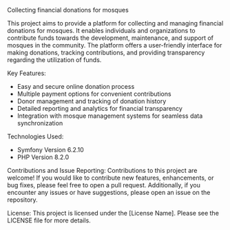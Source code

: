 Collecting financial donations for mosques

This project aims to provide a platform for collecting and managing financial donations for mosques. It enables individuals and organizations to contribute funds towards the development, maintenance, and support of mosques in the community. The platform offers a user-friendly interface for making donations, tracking contributions, and providing transparency regarding the utilization of funds.

Key Features:
- Easy and secure online donation process
- Multiple payment options for convenient contributions
- Donor management and tracking of donation history
- Detailed reporting and analytics for financial transparency
- Integration with mosque management systems for seamless data synchronization

Technologies Used:
- Symfony     Version              6.2.10
- PHP         Version              8.2.0

Contributions and Issue Reporting:
Contributions to this project are welcome! If you would like to contribute new features, enhancements, or bug fixes, please feel free to open a pull request. Additionally, if you encounter any issues or have suggestions, please open an issue on the repository.

License:
This project is licensed under the [License Name]. Please see the LICENSE file for more details.
